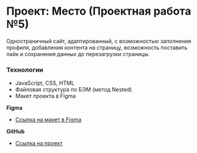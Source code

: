 # Проект: Место (Проектная работа №5)

Одностраничный сайт, адаптированный, с возможностью заполнения профиля, добавления контента на страницу, возможность поставить лайк и сохранения данных до перезагрузки страницы.

### Технологии

* JavaScript, CSS, HTML
* Файловая структура по БЭМ (метод Nested)
* Макет проекта в Figma

**Figma**

* [Ссылка на макет в Figma](https://www.figma.com/file/bjyvbKKJN2naO0ucURl2Z0/JavaScript.-Sprint-5?node-id=0%3A1)

**GitHub**

* [Ссылка на проект](https://annakoby.github.io/mesto/)